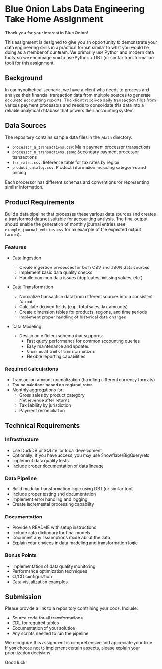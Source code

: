 # Blue Onion Labs Data Engineering Take Home Assignment

Thank you for your interest in Blue Onion!

This assignment is designed to give you an opportunity to demonstrate your data engineering skills in a practical format similar to what you would be doing as a member of our team. We primarily use Python and modern data tools, so we encourage you to use Python + DBT (or similar transformation tool) for this assignment.

## Background

In our hypothetical scenario, we have a client who needs to process and analyze their financial transaction data from multiple sources to generate accurate accounting reports. The client receives daily transaction files from various payment processors and needs to consolidate this data into a reliable analytical database that powers their accounting system.

## Data Sources

The repository contains sample data files in the `/data` directory:
- `processor_a_transactions.csv`: Main payment processor transactions
- `processor_b_transactions.json`: Secondary payment processor transactions
- `tax_rates.csv`: Reference table for tax rates by region
- `product_catalog.csv`: Product information including categories and pricing

Each processor has different schemas and conventions for representing similar information.

## Product Requirements

Build a data pipeline that processes these various data sources and creates a transformed dataset suitable for accounting analysis. The final output should enable the generation of monthly journal entries (see `example_journal_entries.csv` for an example of the expected output format).

### Features
- Data Ingestion
  - Create ingestion processes for both CSV and JSON data sources
  - Implement basic data quality checks
  - Handle common data issues (duplicates, missing values, etc.)

- Data Transformation
  - Normalize transaction data from different sources into a consistent format
  - Calculate derived fields (e.g., total sales, tax amounts)
  - Create dimension tables for products, regions, and time periods
  - Implement proper handling of historical data changes

- Data Modeling
  - Design an efficient schema that supports:
    - Fast query performance for common accounting queries
    - Easy maintenance and updates
    - Clear audit trail of transformations
    - Flexible reporting capabilities

### Required Calculations
- Transaction amount normalization (handling different currency formats)
- Tax calculations based on regional rates
- Monthly aggregations for:
  - Gross sales by product category
  - Net revenue after returns
  - Tax liability by jurisdiction
  - Payment reconciliation

## Technical Requirements

### Infrastructure
- Use DuckDB or SQLite for local development
- Optionally: If you have access, you may use Snowflake/BigQuery/etc.
- Implement data quality tests
- Include proper documentation of data lineage

### Data Pipeline
- Build modular transformation logic using DBT (or similar tool)
- Include proper testing and documentation
- Implement error handling and logging
- Create incremental processing capability

### Documentation
- Provide a README with setup instructions
- Include data dictionary for final models
- Document any assumptions made about the data
- Explain your choices in data modeling and transformation logic

### Bonus Points
- Implementation of data quality monitoring
- Performance optimization techniques
- CI/CD configuration
- Data visualization examples

## Submission

Please provide a link to a repository containing your code. Include:
- Source code for all transformations
- DDL for required tables
- Documentation of your solution
- Any scripts needed to run the pipeline

We recognize this assignment is comprehensive and appreciate your time. If you choose not to implement certain aspects, please explain your prioritization decisions.

Good luck!

